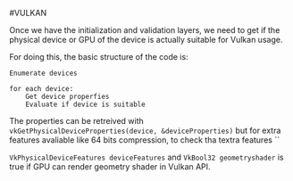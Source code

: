 #VULKAN 


Once we have the initialization and validation layers, we  need to get if the physical device or GPU of the device is actually suitable for Vulkan usage. 

For doing this, the basic structure of the code is: 

```pseudocode
Enumerate devices

for each device: 
	Get device properfies
	Evaluate if device is suitable
```



The properties can be retreived with `vkGetPhysicalDeviceProperties(device, &deviceProperties)` but for extra features avaliable like 64 bits compression, to check tha textra features ``


`VkPhysicalDeviceFeatures deviceFeatures` and `VkBool32 geometryshader` is true if GPU can render geometry shader in Vulkan API. 

